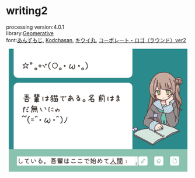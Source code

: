 # writing2
processing version:4.0.1  
library:[Geomerative](http://www.ricardmarxer.com/geomerative/)  
font:[あんずもじ](http://www8.plala.or.jp/p_dolce/site3-1.html), [Kodchasan](https://fonts.google.com/specimen/Kodchasan), [キウイ丸](https://github.com/Kiwi-KawagotoKajiru/Kiwi-Maru), [コーポレート・ロゴ（ラウンド）ver2](https://logotype.jp/font-corpmaru.html)  

![](https://github.com/yuyurigi/writing2/blob/main/1.png)
